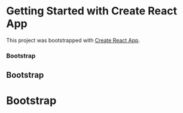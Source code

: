 # Getting Started with Create React App

This project was bootstrapped with [Create React App](https://github.com/facebook/create-react-app).

### Bootstrap

## Bootstrap

# Bootstrap

